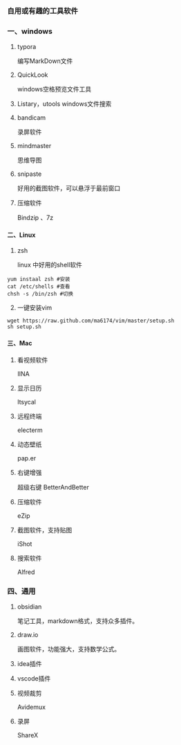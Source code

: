 ### 自用或有趣的工具软件

### 一、windows

1. typora 
   
   编写MarkDown文件 

2. QuickLook
   
   windows空格预览文件工具

3. Listary，utools
   windows文件搜索

4. bandicam
   
   录屏软件

5. mindmaster
   
   思维导图

6. snipaste
   
   好用的截图软件，可以悬浮于最前窗口

7. 压缩软件
   
   Bindzip 、7z

#### 二、Linux

1. zsh
   
   linux 中好用的shell软件  

```shell
yum instaal zsh #安装
cat /etc/shells #查看
chsh -s /bin/zsh #切换
```

2. 一键安装vim

```shell
wget https://raw.github.com/ma6174/vim/master/setup.sh
sh setup.sh
```

#### 三、Mac

1. 看视频软件
   
   IINA

2. 显示日历
   
   ltsycal

3. 远程终端
   
   electerm

4. 动态壁纸
   
   pap.er

5. 右键增强
   
   超级右键  BetterAndBetter

6. 压缩软件
   
   eZip

7. 截图软件，支持贴图
   
   iShot

8. 搜索软件
   
   Alfred

### 四、通用

1. obsidian
   
   笔记工具，markdown格式，支持众多插件。

2. draw.io
   
   画图软件，功能强大，支持数学公式。

3. idea插件
   
   

4. vscode插件

5. 视频裁剪

   Avidemux

6. 录屏

   ShareX